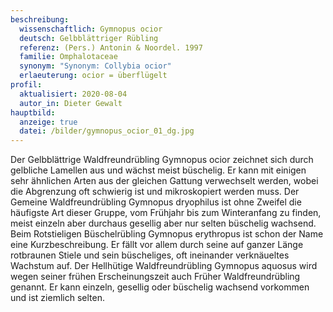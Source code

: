 ```yaml
---
beschreibung:
  wissenschaftlich: Gymnopus ocior
  deutsch: Gelbblättriger Rübling
  referenz: (Pers.) Antonin & Noordel. 1997
  familie: Omphalotaceae
  synonym: "Synonym: Collybia ocior"
  erlaeuterung: ocior = überflügelt
profil:
  aktualisiert: 2020-08-04
  autor_in: Dieter Gewalt
hauptbild:
  anzeige: true
  datei: /bilder/gymnopus_ocior_01_dg.jpg
---
```

Der Gelbblättrige Waldfreundrübling Gymnopus ocior zeichnet sich durch gelbliche Lamellen aus und wächst meist büschelig. Er kann mit einigen sehr ähnlichen Arten aus der gleichen Gattung verwechselt werden, wobei die Abgrenzung oft schwierig ist und mikroskopiert werden muss. Der Gemeine Waldfreundrübling Gymnopus dryophilus ist ohne Zweifel die häufigste Art dieser Gruppe, vom Frühjahr bis zum Winteranfang zu finden, meist einzeln aber durchaus gesellig aber nur selten büschelig wachsend. Beim Rotstieligen Büschelrübling Gymnopus erythropus ist schon der Name eine Kurzbeschreibung. Er fällt vor allem durch seine auf ganzer Länge rotbraunen Stiele und sein büscheliges, oft ineinander verknäueltes Wachstum auf. Der Hellhütige Waldfreundrübling Gymnopus aquosus wird wegen seiner frühen Erscheinungszeit auch Früher Waldfreundrübling genannt. Er kann einzeln, gesellig oder büschelig wachsend vorkommen und ist ziemlich selten.
